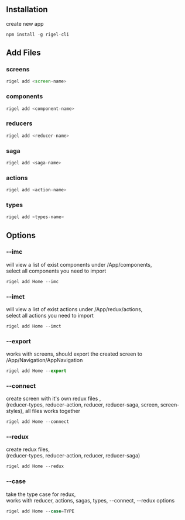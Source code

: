 <!-- ---
id: doc
title: Get Started
sidebar_label: Get Started
--- -->


## Installation
create new app
```js
npm install -g rigel-cli 
```

## Add Files
### screens
```js 
rigel add <screen-name>
```
### components
```js 
rigel add <component-name>
```
### reducers
```js 
rigel add <reducer-name>
```
### saga
```js 
rigel add <saga-name>
```
### actions
```js 
rigel add <action-name>
```
### types
```js 
rigel add <types-name>
```

## Options
### --imc
will view a list of exist components under /App/components, \
select all components you need to import
```js
rigel add Home --imc
```

### --imct
will view a list of exist actions under /App/redux/actions, \
select all actions you need to import
```js
rigel add Home --imct
```

### --export
works with screens, should export the created screen to /App/Navigation/AppNavigation
```js
rigel add Home --export
```

### --connect
create screen with it's own redux files , \
(reducer-types, reducer-action, reducer, reducer-saga, screen, screen-styles), all files works together
```js
rigel add Home --connect
```

### --redux
 create redux files, \
 (reducer-types, reducer-action, reducer, reducer-saga)
 ```js
rigel add Home --redux
```

### --case
take the type case for redux, \
works with reducer, actions, sagas, types, --connect, --redux options
```js
rigel add Home --case=TYPE
```